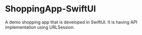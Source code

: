 # ShoppingApp-SwiftUI
A demo shopping app that is developed in SwiftUI. It is having API implementation using URLSession. 
